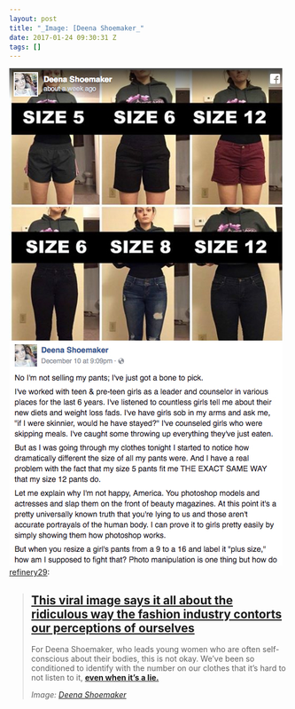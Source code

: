 ```yaml
---
layout: post
title: "_Image: [Deena Shoemaker_"
date: 2017-01-24 09:30:31 Z
tags: []
---
```

![](/media/2017/01/156304241185.jpg)
[refinery29](http://tumblr.refinery29.com/post/154738306531):

> **[This viral image says it all about the ridiculous way the fashion industry contorts our perceptions of ourselves](http://www.refinery29.com/2016/12/133557/inconsistent-sizing-facebook-viral-photo?utm_source=tumblr.com&utm_medium=post&utm_campaign=end&utm_campaign=h2&utm_campaign=short)**
> ---------------------------------------------------------------------------------------------------------------------------------------------------------------------------------------------------------------------------------------------------------------------------------------------------
> 
> For Deena Shoemaker, who leads young women who are often self-conscious about their bodies, this is not okay. We’ve been so conditioned to identify with the number on our clothes that it’s hard to not listen to it, **[even when it’s a lie.](http://www.refinery29.com/2016/12/133557/inconsistent-sizing-facebook-viral-photo?utm_source=tumblr.com&utm_medium=post&utm_campaign=end&utm_campaign=h2&utm_campaign=short)**  
> 
> _Image: [Deena Shoemaker](https://www.facebook.com/photo.php?fbid=10211468733300821&set=a.3222576730133.158457.1437902569&type=3)_
